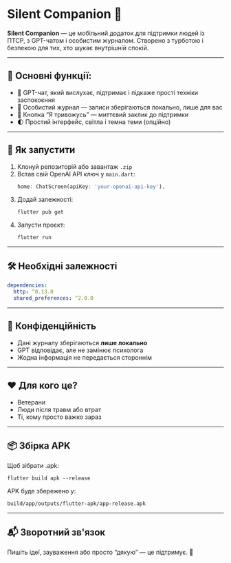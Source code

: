 
# Silent Companion 🤍

**Silent Companion** — це мобільний додаток для підтримки людей із ПТСР, з GPT-чатом і особистим журналом. Створено з турботою і безпекою для тих, хто шукає внутрішній спокій.

---

## 🧠 Основні функції:

- 💬 GPT-чат, який вислухає, підтримає і підкаже прості техніки заспокоєння
- 📔 Особистий журнал — записи зберігаються локально, лише для вас
- 🧘 Кнопка “Я тривожусь” — миттєвий заклик до підтримки
- 🌓 Простий інтерфейс, світла і темна теми (опційно)

---

## 🚀 Як запустити

1. Клонуй репозиторій або завантаж `.zip`
2. Встав свій OpenAI API ключ у `main.dart`:
   ```dart
   home: ChatScreen(apiKey: 'your-openai-api-key'),
   ```
3. Додай залежності:
   ```
   flutter pub get
   ```
4. Запусти проєкт:
   ```
   flutter run
   ```

---

## 🛠 Необхідні залежності

```yaml
dependencies:
  http: ^0.13.0
  shared_preferences: ^2.0.0
```

---

## 🔐 Конфіденційність

- Дані журналу зберігаються **лише локально**
- GPT відповідає, але не замінює психолога
- Жодна інформація не передається стороннім

---

## ❤️ Для кого це?

- Ветерани
- Люди після травм або втрат
- Ті, кому просто важко зараз

---

## 📦 Збірка APK

Щоб зібрати .apk:
```
flutter build apk --release
```

APK буде збережено у:
```
build/app/outputs/flutter-apk/app-release.apk
```

---

## 📬 Зворотний зв'язок

Пишіть ідеї, зауваження або просто “дякую” — це підтримує. 💙
